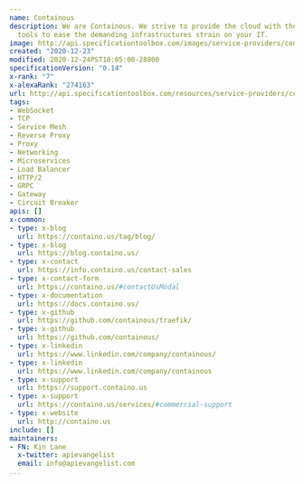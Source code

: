 ```yaml
---
name: Containous
description: We are Containous. We strive to provide the cloud with the most powerful
  tools to ease the demanding infrastructures strain on your IT.
image: http://api.specificationtoolbox.com/images/service-providers/containous.jpg
created: "2020-12-23"
modified: 2020-12-24PST10:05:00-28800
specificationVersion: "0.14"
x-rank: "7"
x-alexaRank: "274163"
url: http://api.specificationtoolbox.com/resources/service-providers/containous/
tags:
- WebSocket
- TCP
- Service Mesh
- Reverse Proxy
- Proxy
- Networking
- Microservices
- Load Balancer
- HTTP/2
- GRPC
- Gateway
- Circuit Breaker
apis: []
x-common:
- type: x-blog
  url: https://containo.us/tag/blog/
- type: x-blog
  url: https://blog.containo.us/
- type: x-contact
  url: https://info.containo.us/contact-sales
- type: x-contact-form
  url: https://containo.us/#contactUsModal
- type: x-documentation
  url: https://docs.containo.us/
- type: x-github
  url: https://github.com/containous/traefik/
- type: x-github
  url: https://github.com/containous/
- type: x-linkedin
  url: https://www.linkedin.com/company/containous/
- type: x-linkedin
  url: https://www.linkedin.com/company/containous
- type: x-support
  url: https://support.containo.us
- type: x-support
  url: https://containo.us/services/#commercial-support
- type: x-website
  url: http://containo.us
include: []
maintainers:
- FN: Kin Lane
  x-twitter: apievangelist
  email: info@apievangelist.com
...
```

